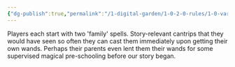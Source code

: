 ```yaml
---
{"dg-publish":true,"permalink":"/1-digital-garden/1-0-2-0-rules/1-0-variant-rules/01-10-1-learning-new-spells/"}
---
```


Players each start with two 'family' spells. Story-relevant cantrips that they would have seen so often they can cast them immediately upon getting their own wands. Perhaps their parents even lent them their wands for some supervised magical pre-schooling before our story began.

